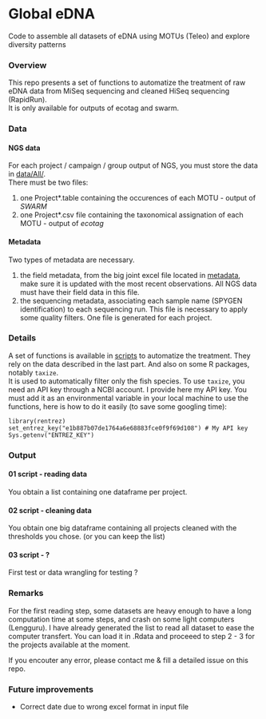 # Global eDNA
Code to assemble all datasets of eDNA using MOTUs (Teleo) and explore diversity patterns

### Overview

This repo presents a set of functions to automatize the treatment of raw eDNA data from MiSeq sequencing and cleaned HiSeq sequencing (RapidRun).   
It is only available for outputs of ecotag and swarm.   

### Data

#### NGS data

For each project / campaign / group output of NGS, you must store the data in [data/All/](data/All/).  
There must be two files:  
1. one Project\*.table containing the occurences of each MOTU - output of *SWARM*
2. one Project\*.csv file containing the taxonomical assignation of each MOTU - output of *ecotag*

#### Metadata

Two types of metadata are necessary.  
1. the field metadata, from the big joint excel file located in [metadata](metadata), make sure it is updated with the most recent observations. All NGS data must have their field data in this file. 
2. the sequencing metadata, associating each sample name (SPYGEN identification) to each sequencing run. This file is necessary to apply some quality filters. One file is generated for each project. 

### Details

A set of functions is available in [scripts](scripts) to automatize the treatment. 
They rely on the data described in the last part. And also on some R packages, notably `taxize`.  
It is used to automatically filter only the fish species. To use `taxize`, you need an API key through a NCBI account. 
I provide here my API key. You must add it as an environmental variable in your local machine to use the functions, here is how to do it easily (to save some googling time):

```
library(rentrez)
set_entrez_key("e1b887b07de1764a6e68883fce0f9f69d108") # My API key
Sys.getenv("ENTREZ_KEY") 
```

### Output

#### 01 script - reading data

You obtain a list containing one dataframe per project. 

#### 02 script - cleaning data

You obtain one big dataframe containing all projects cleaned with the thresholds you chose. (or you can keep the list)

#### 03 script - ?

First test or data wrangling for testing ?

### Remarks

For the first reading step, some datasets are heavy enough to have a long computation time at some steps, and crash on some light computers (Lengguru). 
I have already generated the list to read all dataset to ease the computer transfert. You can load it in .Rdata and proceeed to step 2 - 3 for the projects available at the moment.  

If you encouter any error, please contact me & fill a detailed issue on this repo. 

### Future improvements

- Correct date due to wrong excel format in input file 


